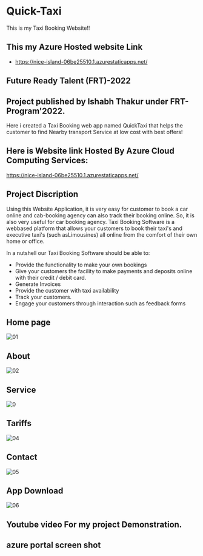 # Quick-Taxi
This is my Taxi Booking Website!!
## This my Azure Hosted website Link
- https://nice-island-06be25510.1.azurestaticapps.net/

## Future Ready Talent (FRT)-2022
## Project published by Ishabh Thakur under FRT-Program'2022.

Here i created a Taxi Booking web app named QuickTaxi that helps the customer to find Nearby transport Service at low cost with best offers!

## Here is Website link Hosted By Azure Cloud Computing Services:
https://nice-island-06be25510.1.azurestaticapps.net/

## Project Discription

Using this Website Application, it is very easy for customer to book a car online and cab-booking agency can also track their booking online. 
So, it is also very useful for car booking agency.
 Taxi Booking Software is a webbased platform that allows your customers to book their taxi's and 
executive taxi's (such asLimousines) all online from the comfort of their own home or office.

In a nutshell our Taxi Booking Software should be able to:
- Provide the functionality to make your own bookings
- Give your customers the facility to make payments and deposits online with their credit / debit card.
- Generate Invoices
- Provide the customer with taxi availability
- Track your customers.
- Engage your customers through interaction such as feedback forms


## Home page
![01](https://user-images.githubusercontent.com/82073000/171235152-787f4543-0bfd-4bef-9d7d-827248390cca.png)


## About

![02](https://user-images.githubusercontent.com/82073000/171235242-5a23bb36-930b-47e3-943e-45bde73c8076.png)


## Service
![0](https://user-images.githubusercontent.com/82073000/171235473-549117c5-d295-4622-9d73-943250273357.png)

## Tariffs
![04](https://user-images.githubusercontent.com/82073000/171235585-62d7cb82-0efc-4cc7-9c6e-af0d05e2f31d.png)

## Contact
![05](https://user-images.githubusercontent.com/82073000/171235742-30469131-4451-4ae5-906a-57c0623dc93b.png)



## App Download

![06](https://user-images.githubusercontent.com/82073000/171235825-9ad97daa-842d-4ed5-ad46-e94667d79f91.png)


## Youtube video For my project Demonstration.


## azure portal screen shot
